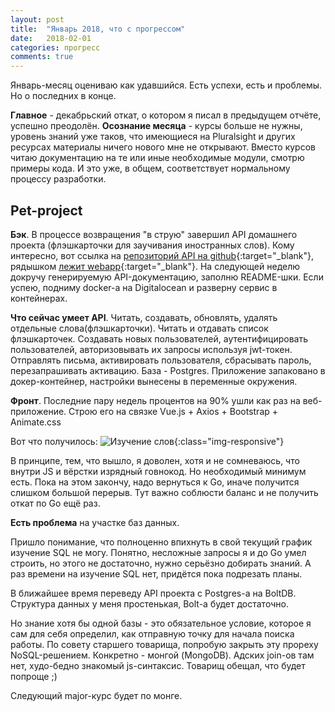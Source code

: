 ```yaml
---
layout: post
title:  "Январь 2018, что с прогрессом"
date:   2018-02-01
categories: прогресс
comments: true
---
```

Январь-месяц оцениваю как удавшийся. Есть успехи, есть и проблемы. Но о последних в конце.

**Главное** - декабрьский откат, о котором я писал в предыдущем отчёте, успешно преодолён.
**Осознание месяца** - курсы больше не нужны, уровень знаний уже таков, что имеющиеся на Pluralsight и других ресурсах материалы ничего нового мне не открывают. Вместо курсов читаю документацию на те или иные необходимые модули, смотрю примеры кода. И это уже, в общем, соответствует нормальному процессу разработки.

## Pet-project
**Бэк**.
В процессе возвращения "в струю" завершил API домашнего проекта (флэшкарточки для заучивания иностранных слов). Кому интересно, вот ссылка на [репозиторий API на github](https://github.com/zaffka/newwords){:target="_blank"}, рядышком [лежит webapp](https://github.com/zaffka/newwords-web){:target="_blank"}. На следующей неделю докручу генерируемую API-документацию, заполню README-шки.
Если успею, подниму docker-а на Digitalocean и разверну сервис в контейнерах.

**Что сейчас умеет API**.
Читать, создавать, обновлять, удалять отдельные слова(флэшкарточки). Читать и отдавать список флэшкарточек. Создавать новых пользователей, аутентифицировать пользователей, авторизовывать их запросы используя jwt-токен. Отправлять письма, активировать пользователя, сбрасывать пароль, перезапрашивать активацию. База - Postgres. Приложение запаковано в докер-контейнер, настройки вынесены в переменные окружения.

**Фронт**.
Последние пару недель процентов на 90% ушли как раз на веб-приложение. Строю его на связке Vue.js + Axios + Bootstrap + Animate.css

Вот что получилось:
![Изучение слов](/assets/img/Peek2018-02-01.gif){:class="img-responsive"}

В принципе, тем, что вышло, я доволен, хотя и не сомневаюсь, что внутри JS и вёрстки изрядный говнокод. Но необходимый минимум есть. Пока на этом закончу, надо вернуться к Go, иначе получится слишком большой перерыв. Тут важно соблюсти баланс и не получить откат по Go ещё раз.

**Есть проблема** на участке баз данных.

Пришло понимание, что полноценно впихнуть в свой текущий график изучение SQL не могу. Понятно, несложные запросы я и до Go умел строить, но этого не достаточно, нужно серьёзно добирать знаний. А раз времени на изучение SQL нет, придётся пока подрезать планы.

В ближайшее время переведу API проекта с Postgres-а на BoltDB. Структура данных у меня простенькая, Bolt-а будет достаточно.

Но знание хотя бы одной базы - это обязательное условие, которое я сам для себя определил, как отправную точку для начала поиска работы.
По совету старшего товарища, попробую закрыть эту прореху NoSQL-решением. Конкретно - монгой (MongoDB). Адских join-ов там нет, худо-бедно знакомый js-синтаксис. Товарищ обещал, что будет попроще ;)

Следующий major-курс будет по монге. 
